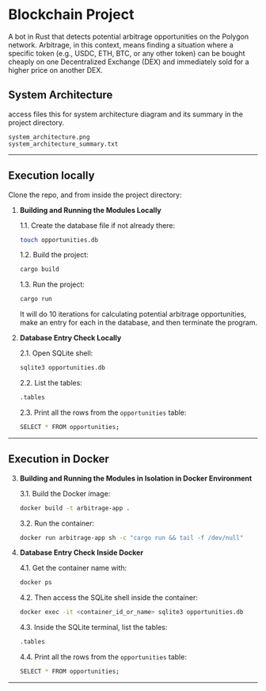 # Blockchain Project
A bot in Rust that detects potential arbitrage opportunities on the Polygon network. Arbitrage, in this context, means finding a situation where a specific token (e.g., USDC, ETH, BTC, or any other token) can be bought cheaply on one Decentralized Exchange (DEX) and immediately sold for a higher price on another DEX.

## System Architecture
access files this for system architecture diagram and its summary in the project directory.
```
system_architecture.png
system_architecture_summary.txt
```
---
## Execution locally

Clone the repo, and from inside the project directory:

1. **Building and Running the Modules Locally**

    1.1. Create the database file if not already there:
    ```bash
    touch opportunities.db
    ```

    1.2. Build the project:
    ```bash
    cargo build
    ```

    1.3. Run the project:
    ```bash
    cargo run
    ```
    It will do 10 iterations for calculating potential arbitrage opportunities, make an entry for each in the database, and then terminate the program.

2. **Database Entry Check Locally**

    2.1. Open SQLite shell:
    ```bash
    sqlite3 opportunities.db
    ```

    2.2. List the tables:
    ```bash
    .tables
    ```

    2.3. Print all the rows from the `opportunities` table:
    ```bash
    SELECT * FROM opportunities;
    ```
---
## Execution in Docker

3. **Building and Running the Modules in Isolation in Docker Environment**

    3.1. Build the Docker image:
    ```bash
    docker build -t arbitrage-app .
    ```

    3.2. Run the container:
    ```bash
    docker run arbitrage-app sh -c "cargo run && tail -f /dev/null"
    ```

4. **Database Entry Check Inside Docker**

    4.1. Get the container name with:
    ```bash
    docker ps
    ```

    4.2. Then access the SQLite shell inside the container:
    ```bash
    docker exec -it <container_id_or_name> sqlite3 opportunities.db
    ```

    4.3. Inside the SQLite terminal, list the tables:
    ```bash
    .tables
    ```

    4.4. Print all the rows from the `opportunities` table:
    ```bash
    SELECT * FROM opportunities;
    ```

---
